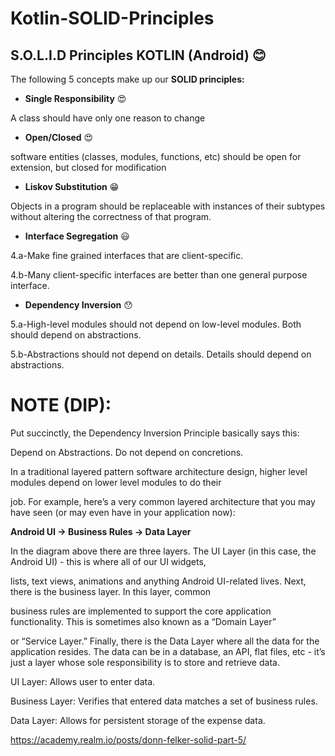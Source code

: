 # Kotlin-SOLID-Principles


## S.O.L.I.D Principles KOTLIN (Android) :blush:

The following 5 concepts make up our **SOLID principles:**

- **Single Responsibility** :heart_eyes:

A class should have only one reason to change

- **Open/Closed** :heart_eyes:

 software entities (classes, modules, functions, etc) should be open for extension, but closed for modification

- **Liskov Substitution** :grin:

Objects in a program should be replaceable with instances of their subtypes without altering the correctness of that program.


- **Interface Segregation** :smiley:

4.a-Make fine grained interfaces that are client-specific.

4.b-Many client-specific interfaces are better
than one general purpose interface.

- **Dependency Inversion** :hushed:

5.a-High-level modules should not depend on low-level modules. Both should depend on abstractions.

5.b-Abstractions should not depend on details. Details should depend on abstractions.


# NOTE (DIP):



Put succinctly, the Dependency Inversion Principle basically says this:

Depend on Abstractions. Do not depend on concretions.

In a traditional layered pattern software architecture design, higher level modules depend on lower level modules to do their 

job. For example, here’s a very common layered architecture that you may have seen (or may even have in your application now):


**Android UI → Business Rules → Data Layer**

In the diagram above there are three layers. The UI Layer (in this case, the Android UI) - this is where all of our UI widgets, 

lists, text views, animations and anything Android UI-related lives. Next, there is the business layer. In this layer, common 

business rules are implemented to support the core application functionality. This is sometimes also known as a “Domain Layer” 

or “Service Layer.” Finally, there is the Data Layer where all the data for the application resides. The data can be in a 
database, an API, flat files, etc - it’s just a layer whose sole responsibility is to store and retrieve data.


UI Layer: Allows user to enter data.

Business Layer: Verifies that entered data matches a set of business rules.

Data Layer: Allows for persistent storage of the expense data.


https://academy.realm.io/posts/donn-felker-solid-part-5/
